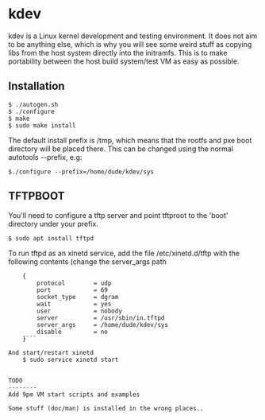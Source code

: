 kdev
=============================

kdev is a Linux kernel development and testing environment.
It does not aim to be anything else, which is why you will see
some weird stuff as copying libs from the host system directly
into the initramfs. This is to make portability between the host
build system/test VM as easy as possible.


Installation
------------

    $ ./autogen.sh
    $ ./configure
    $ make
    $ sudo make install

The default install prefix is /tmp, which means that
the rootfs and pxe boot directory will be placed there.
This can be changed using the normal autotools --prefix, e.g:

    $./configure --prefix=/home/dude/kdev/sys 


TFTPBOOT
--------------
You'll need to configure a tftp server and point tftproot
to the 'boot' directory under your prefix.

    $ sudo apt install tftpd

To run tftpd as an xinetd service, add the file /etc/xinetd.d/tftp 
with the following contents (change the server\_args path
```    service tftp
    {
 	    protocol        = udp
	    port            = 69
	    socket_type     = dgram
	    wait            = yes
	    user            = nobody
	    server          = /usr/sbin/in.tftpd
	    server_args     = /home/dude/kdev/sys
	    disable         = no
    }```

And start/restart xinetd
    $ sudo service xinetd start


TODO
--------
Add 9pm VM start scripts and examples

Some stuff (doc/man) is installed in the wrong places..
